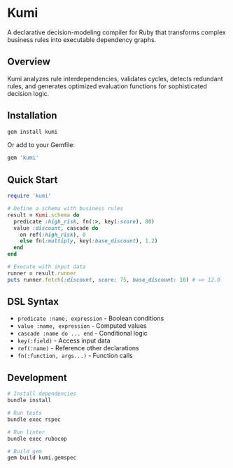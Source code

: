 # Kumi

A declarative decision-modeling compiler for Ruby that transforms complex business rules into executable dependency graphs.

## Overview

Kumi analyzes rule interdependencies, validates cycles, detects redundant rules, and generates optimized evaluation functions for sophisticated decision logic.

## Installation

```bash
gem install kumi
```

Or add to your Gemfile:

```ruby
gem 'kumi'
```

## Quick Start

```ruby
require 'kumi'

# Define a schema with business rules
result = Kumi.schema do
  predicate :high_risk, fn(:>, key(:score), 80)
  value :discount, cascade do
    on ref(:high_risk), 0
    else fn(:multiply, key(:base_discount), 1.2)
  end
end

# Execute with input data
runner = result.runner
puts runner.fetch(:discount, score: 75, base_discount: 10) # => 12.0
```

## DSL Syntax

- `predicate :name, expression` - Boolean conditions
- `value :name, expression` - Computed values  
- `cascade :name do ... end` - Conditional logic
- `key(:field)` - Access input data
- `ref(:name)` - Reference other declarations
- `fn(:function, args...)` - Function calls

## Development

```bash
# Install dependencies
bundle install

# Run tests
bundle exec rspec

# Run linter
bundle exec rubocop

# Build gem
gem build kumi.gemspec
```

